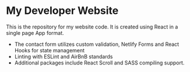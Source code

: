 # My Developer Website

This is the repository for my website code. It is created using React in a single page App format.

- The contact form utilizes custom validation, Netlify Forms and React Hooks for state management
- Linting with ESLint and AirBnB standards
- Additional packages include React Scroll and SASS compiling support.
